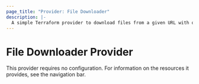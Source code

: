 ```yaml
---
page_title: "Provider: File Downloader"
description: |-
  A simple Terraform provider to download files from a given URL with optional HTTP headers.
---
```


# File Downloader Provider

This provider requires no configuration. For information on the resources it provides, see the navigation bar.